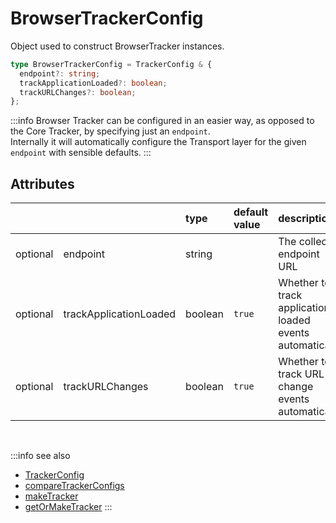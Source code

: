 # BrowserTrackerConfig

Object used to construct BrowserTracker instances.

```typescript
type BrowserTrackerConfig = TrackerConfig & {
  endpoint?: string;
  trackApplicationLoaded?: boolean;
  trackURLChanges?: boolean;
};
```

:::info
Browser Tracker can be configured in an easier way, as opposed to the Core Tracker, by specifying just an `endpoint`.  
Internally it will automatically configure the Transport layer for the given `endpoint` with sensible defaults.
:::

## Attributes
|          |                        | type    | default value | description
| :-:      | :--                    | :--     | :--           | :-- 
| optional | endpoint               | string  |               | The collector endpoint URL
| optional | trackApplicationLoaded | boolean | `true`        | Whether to track application loaded events automatically
| optional | trackURLChanges        | boolean | `true`        | Whether to track URL change events automatically

<br/>

:::info see also
- [TrackerConfig](/tracking/api-reference/core/TrackerConfig.md)
- [compareTrackerConfigs](/tracking/api-reference/common/compareTrackerConfigs.md)
- [makeTracker](/tracking/api-reference/general/makeTracker.md)
- [getOrMakeTracker](/tracking/api-reference/general/getOrMakeTracker.md)
:::
